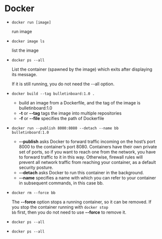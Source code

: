 # Docker

* <code>docker run [image]</code>

    run image

* <code>docker image ls</code>

    list the image

* <code>docker ps --all</code>

    List the container (spawned by the image) which exits after displaying its message. 

    If it is still running, you do not need the --all option.

* <code>docker build --tag bulletinboard:1.0 .</code>

    * build an image from a Dockerfile, and the tag of the image is bulletinboard:1.0
    * **-t** or **--tag** tags the image into multiple repositories
    * **-f** or **--file** specifies the path of Dockerfile


* <code>docker run --publish 8000:8080 --detach --name bb bulletinboard:1.0</code>

    * **--publish** asks Docker to forward traffic incoming on the host’s port 8000 to the container’s port 8080. Containers have their own private set of ports, so if you want to reach one from the network, you have to forward traffic to it in this way. Otherwise, firewall rules will prevent all network traffic from reaching your container, as a default security posture.
    * **--detach** asks Docker to run this container in the background.
    * **--name** specifies a name with which you can refer to your container in subsequent commands, in this case bb.


* <code>docker rm --force bb</code>

    The **--force** option stops a running container, so it can be removed. If you stop the container running with <code>docker stop bb</code> first, then you do not need to use **--force** to remove it.


* <code>docker ps --all</code>


* <code>docker ps --all</code>
